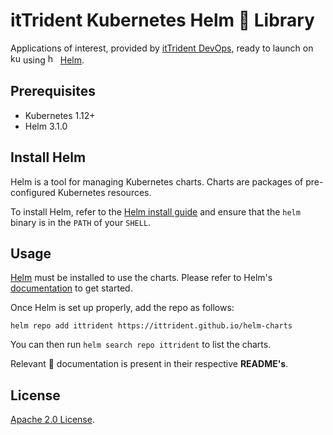 # itTrident Kubernetes Helm 📜 Library

Applications of interest, provided by [itTrident DevOps](https://ittrident.com/devops.html), ready to launch on <img src="https://www.vectorlogo.zone/logos/kubernetes/kubernetes-icon.svg" alt="kubernetes" width="16" height="16"/> using <img src="https://cncf-branding.netlify.app/img/projects/helm/icon/color/helm-icon-color.png" alt="helm" width="16" height="16"/> [Helm](https://github.com/helm/helm).

## Prerequisites
- Kubernetes 1.12+
- Helm 3.1.0

## Install Helm

Helm is a tool for managing Kubernetes charts. Charts are packages of pre-configured Kubernetes resources.

To install Helm, refer to the [Helm install guide](https://github.com/helm/helm#install) and ensure that the `helm` binary is in the `PATH` of your `SHELL`.

## Usage

[Helm](https://helm.sh) must be installed to use the charts.
Please refer to Helm's [documentation](https://helm.sh/docs/) to get started.

Once Helm is set up properly, add the repo as follows:

```console
helm repo add ittrident https://ittrident.github.io/helm-charts

```

You can then run `helm search repo ittrident` to list the charts.

<!-- Keep full URL links to repo files because this README syncs from main to gh-pages.  -->
Relevant 📜 documentation is present in their respective **README's**.

## License

<!-- Keep full URL links to repo files because this README syncs from main to gh-pages.  -->
[Apache 2.0 License](https://github.com/itTrident/helm-charts/blob/main/LICENSE).
